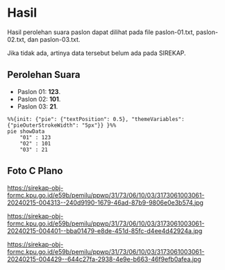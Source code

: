 # Hasil

Hasil perolehan suara paslon dapat dilihat pada file paslon-01.txt, paslon-02.txt, dan paslon-03.txt.

Jika tidak ada, artinya data tersebut belum ada pada SIREKAP.

## Perolehan Suara

 * Paslon 01: **123**.
 * Paslon 02: **101**.
 * Paslon 03: **21**.

```mermaid
%%{init: {"pie": {"textPosition": 0.5}, "themeVariables": {"pieOuterStrokeWidth": "5px"}} }%%
pie showData
    "01" : 123
    "02" : 101
    "03" : 21
```
## Foto C Plano

https://sirekap-obj-formc.kpu.go.id/e59b/pemilu/ppwp/31/73/06/10/03/3173061003061-20240215-004313--240d9190-1679-46ad-87b9-9806e0e3b574.jpg

https://sirekap-obj-formc.kpu.go.id/e59b/pemilu/ppwp/31/73/06/10/03/3173061003061-20240215-004401--bba01479-e8de-451d-85fc-d4ee4d42924a.jpg

https://sirekap-obj-formc.kpu.go.id/e59b/pemilu/ppwp/31/73/06/10/03/3173061003061-20240215-004429--644c27fa-2938-4e9e-b663-46f9efb0afea.jpg
